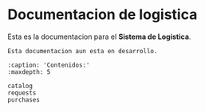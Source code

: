 # Documentacion de logistica

<!-- ```{include} /newpage.md
:relative-images:
```
esto es para que se muestre el contenido de la pagina en esta
 -->

Esta es la documentacion para el **Sistema de Logistica**.

```{warning}
Esta documentacion aun esta en desarrollo.
```

```{toctree}
:caption: 'Contenidos:'
:maxdepth: 5

catalog
requests
purchases
```
